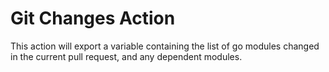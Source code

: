 # Git Changes Action

This action will export a variable containing the list of go modules changed in the current pull request, and any dependent modules.
